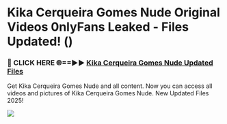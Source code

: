 # Kika Cerqueira Gomes Nude Original Videos 0nlyFans Leaked - Files Updated! ()

<h3>🔴 CLICK HERE 🌐==►► <a href="https://tinyurl.com/2p9ay9w9" rel="nofollow">Kika Cerqueira Gomes Nude Updated Files</a></h3>

Get Kika Cerqueira Gomes Nude and all content. Now you can access all videos and pictures of Kika Cerqueira Gomes Nude. New Updated Files 2025!

[![](https://i.imgur.com/KQgVmj3.gif)](https://tinyurl.com/2p9ay9w9)
